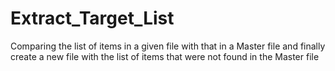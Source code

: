 # Extract_Target_List
Comparing the list of items in a given file with that in a Master file and finally create a new file with the list of items that were not found in the Master file
